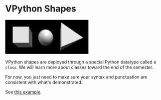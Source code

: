 # VPython Shapes

![Alt text](image-4.png)

VPython shapes are deployed through a special Python datatype called a `class`. We will learn more about classes toward the end of the semester. 

For now, you just need to make sure your syntax and punctuation are consistent with what's demonstrated.

See [this example](https://trinket.io/glowscript/dfa8dc7476). 
